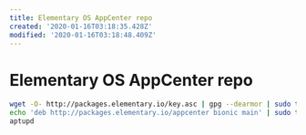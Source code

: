 ```yaml
---
title: Elementary OS AppCenter repo
created: '2020-01-16T03:18:35.428Z'
modified: '2020-01-16T03:18:48.409Z'
---
```


# Elementary OS AppCenter repo
```bash
wget -O- http://packages.elementary.io/key.asc | gpg --dearmor | sudo tee /etc/apt/trusted.gpg.d/appcenter.gpg
echo 'deb http://packages.elementary.io/appcenter bionic main' | sudo tee /etc/apt/sources.list.d/appcenter.list
aptupd
```
